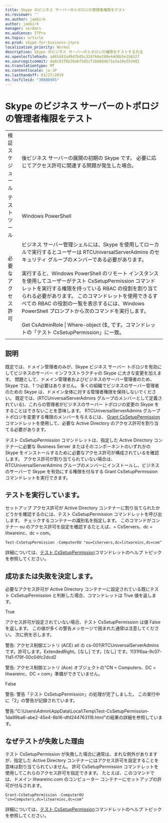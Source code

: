 ```yaml
---
title: Skype のビジネス サーバーのトポロジの管理者権限をテスト
ms.reviewer: ''
ms.author: jambirk
author: jambirk
manager: serdars
ms.audience: ITPro
ms.topic: article
ms.prod: skype-for-business-itpro
localization_priority: Normal
description: Skype のビジネス サーバーのトポロジの権限をテストする方法
ms.openlocfilehash: ad65d42a49d7b85c324766e208e44d6b5e1b632f
ms.sourcegitcommit: da8c037bb30abf5d5cf3b60d4b71e3a10e553402
ms.translationtype: MT
ms.contentlocale: ja-JP
ms.lasthandoff: 03/27/2019
ms.locfileid: "30888945"
---
```

# <a name="testing-admin-topology-rights-in-skype-for-business-server"></a>Skype のビジネス サーバーのトポロジの管理者権限をテスト

| | |
|--|--|
|検証スケジュール|後ビジネス サーバーの展開の初期の Skype です。 必要に応じてアクセス許可に関連する問題が発生した場合。|
|テスト ツール|Windows PowerShell|
|必要なアクセス許可|ビジネス サーバー管理シェルには、Skype を使用してローカルで実行するとユーザーは RTCUniversalServerAdmins のセキュリティ グループのメンバーである必要があります。<br/><br/>実行すると、Windows PowerShell のリモート インスタンスを使用してユーザーがテスト CsSetupPermission コマンドレットを実行する権限を持っている RBAC の役割を割り当てられる必要があります。 このコマンドレットを使用できるすべての RBAC の役割の一覧を表示するには、Windows PowerShell プロンプトから次のコマンドを実行します。<br/><br/>Get CsAdminRole \| Where-object {$_ です。コマンドレットの「テスト CsSetupPermission」に一致。|
|||

## <a name="description"></a>説明

既定では、ドメイン管理者のみが、Skype ビジネス サーバー トポロジを有効にしてビジネスのサーバー インフラストラクチャの Skype に大きな変更を加えます。 問題として、ドメイン管理者およびビジネスのサーバー管理者のため、Skype では、1 つ必要はありません。 多くの組織でビジネスのサーバー管理者のための Skype は、ドメイン全体に対する管理者権限を保持しないでください。 既定では、(RTCUniversalServerAdmins グループのメンバーとして定義されている)、これらの管理者がビジネスのサーバー トポロジの変更の Skype をすることはできないことを意味します。 RTCUniversalServerAdmins グループ トポロジを変更する権限のメンバーを与えるには、 [Grant CsSetupPermission](https://docs.microsoft.com/en-us/powershell/module/skype/Grant-CsSetupPermission)コマンドレットを使用して、必要な Active Directory のアクセス許可を割り当てる必要があります。
 
テスト CsSetupPermission コマンドレットは、指定した Active Directory コンテナーに必要な Business Server またはそのコンポーネントのいずれかの Skype をインストールするために必要なアクセス許可が構成されているを確認します。 アクセス許可が割り当てられていない場合は、RTCUniversalServerAdmins グループのメンバーにインストールし、ビジネスのサーバーで Skype を有効にする権限を付与する Grant CsSetupPermission コマンドレットを実行できます。

## <a name="running-the-test"></a>テストを実行しています。

セットアップ アクセス許可が Active Directory コンテナーに割り当てられたかどうかを確認するのには、テスト CsSetupPermission コマンドレットを呼び出します。 チェックするコンテナーの識別名を指定します。 このコマンドがコンテナー ou のアクセス許可を設定を確認するたとえば、= CsServers、dc = litwareinc、dc = com。

`Test-CsSetupPermission -ComputerOU "ou=CsServers,dc=litwareinc,dc=com"`

詳細については、[テスト CsSetupPermission](https://docs.microsoft.com/en-us/powershell/module/skype/Test-CsSetupPermission)コマンドレットのヘルプ トピックを参照してください。

## <a name="determining-success-or-failure"></a>成功または失敗を決定します。

必要なアクセス許可が Active Directory コンテナーに設定されている既にテスト CsSetupPermission と判断した場合、コマンドレットは True 値を返します。

True 

アクセス許可が設定されていない場合、テスト CsSetupPermission は値 False を返します。 この値が多くの警告メッセージで囲まれた通常は注意してください。 次に例を示します。

警告: アクセス制御エントリ (ACE) atl の cs-001\RTCUniversalServerAdmins です。許可します。ExtendedRight。[なし] です。[なし] です。1131f6aa-9c07-11d1-f79f-00c04fc2dcd2 

警告: アクセス制御エントリ (Ace) オブジェクトの"CN = Computers、DC = litwareinc、DC = com」準備ができていません。 

False 

警告: 警告「テスト CsSetupPermission」の処理が完了しました。 この実行中に「2」の警告が記録されています。 

警告:"C:\Users\Admin\AppData\Local\Temp\Test-CsSetupPermission-1da99ba6-abe2-45e4-8b16-dfd244763118.html"の結果の詳細を参照しています。 

## <a name="reasons-why-the-test-might-have-failed"></a>なぜテストが失敗した理由

テスト CsSetupPermission が失敗した場合に通常は、まれな例外がありますが、指定した Active Directory コンテナーにはアクセス許可を設定することを意味は割り当てられていません。 許可 CsSetupPermission コマンドレットを使用してこれらのアクセス許可を指定できます。 たとえば、このコマンドでは、ドメイン litwareinc.com のコンピューター コンテナーにセットアップの許可が付与されます。

`Grant-CsSetupPermission -ComputerOU "cn=Computers,dc=litwareinc,dc=com"`

詳細については、[テスト CsSetupPermission](https://docs.microsoft.com/en-us/powershell/module/skype/Test-CsSetupPermission)コマンドレットのヘルプ トピックを参照してください。
